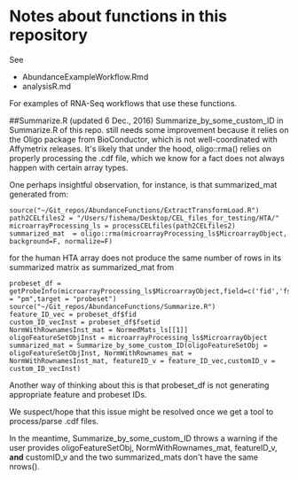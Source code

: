 
# Notes about functions in this repository

See 
 * AbundanceExampleWorkflow.Rmd 
 * analysisR.md

For examples of RNA-Seq workflows that use these functions.

##Summarize.R (updated 6 Dec., 2016) 
Summarize\_by\_some\_custom\_ID in Summarize.R of this repo. still needs some improvement because it relies on the Oligo package from BioConductor, which is not well-coordinated with Affymetrix releases. It's likely that under the hood, oligo::rma() relies on properly processing the .cdf file, which we know for a fact does not always happen with certain array types.

One perhaps insightful observation, for instance, is that summarized_mat generated from:

```
source("~/Git_repos/AbundanceFunctions/ExtractTransformLoad.R")
path2CELfiles2 = "/Users/fishema/Desktop/CEL_files_for_testing/HTA/"
microarrayProcessing_ls = processCELfiles(path2CELfiles2)
summarized_mat  = oligo::rma(microarrayProcessing_ls$MicroarrayObject, background=F, normalize=F)
```

for the human HTA array does not produce the same number of rows in its summarized matrix as summarized_mat from 

```
probeset_df = getProbeInfo(microarrayProcessing_ls$MicroarrayObject,field=c('fid','fsetid'),probeType = "pm",target = "probeset")
source("~/Git_repos/AbundanceFunctions/Summarize.R")
feature_ID_vec = probeset_df$fid
custom_ID_vecInst = probeset_df$fsetid
NormWithRownamesInst_mat = NormedMats_ls[[1]]
oligoFeatureSetObjInst = microarrayProcessing_ls$MicroarrayObject
summarized_mat = Summarize_by_some_custom_ID(oligoFeatureSetObj = oligoFeatureSetObjInst, NormWithRownames_mat = NormWithRownamesInst_mat, featureID_v = feature_ID_vec,customID_v = custom_ID_vecInst)
```

Another way of thinking about this is that probeset_df is not generating appropriate feature and probeset IDs.

We suspect/hope that this issue might be resolved once we get a tool to process/parse .cdf files.

In the meantime, Summarize\_by\_some\_custom\_ID throws a warning if the user provides oligoFeatureSetObj, NormWithRownames\_mat, featureID\_v, **and** customID\_v and the two summarized_mats don't have the same nrows().
